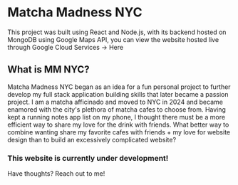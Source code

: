 # Matcha Madness NYC

This project was built using React and Node.js, with its backend hosted on MongoDB using Google Maps API, you can view the website hosted live through Google Cloud Services -> Here

## What is MM NYC?

Matcha Madness NYC began as an idea for a fun personal project to further develop my full stack application building skills that later became a passion project. I am a matcha afficinado and moved to NYC in 2024 and became enamored with the city's plethora of matcha cafes to choose from. Having kept a running notes app list on my phone, I thought there must be a more efficient way to share my love for the drink with friends. What better way to combine wanting share my favorite cafes with friends + my love for website design than to build an excessively complicated website? 

### This website is currently under development! 
Have thoughts? Reach out to me!